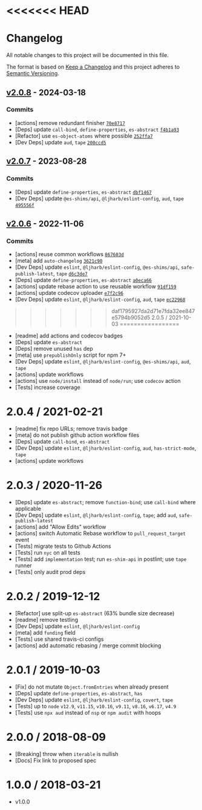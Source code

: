 <<<<<<< HEAD
=======
# Changelog

All notable changes to this project will be documented in this file.

The format is based on [Keep a Changelog](https://keepachangelog.com/en/1.0.0/)
and this project adheres to [Semantic Versioning](https://semver.org/spec/v2.0.0.html).

## [v2.0.8](https://github.com/es-shims/Object.fromEntries/compare/v2.0.7...v2.0.8) - 2024-03-18

### Commits

- [actions] remove redundant finisher [`70e8717`](https://github.com/es-shims/Object.fromEntries/commit/70e8717d348e7d2b919c48ce7ab8cdc403664250)
- [Deps] update `call-bind`, `define-properties`, `es-abstract` [`f4b1a93`](https://github.com/es-shims/Object.fromEntries/commit/f4b1a93c665224e02724d3984eac0ce8508407cc)
- [Refactor] use `es-object-atoms` where possible [`252ffa7`](https://github.com/es-shims/Object.fromEntries/commit/252ffa73b503b29a7751730f5bca52f5136469e2)
- [Dev Deps] update `aud`, `tape` [`200ccd5`](https://github.com/es-shims/Object.fromEntries/commit/200ccd563a4bf5a55603be7877646dae1f67675c)

## [v2.0.7](https://github.com/es-shims/Object.fromEntries/compare/v2.0.6...v2.0.7) - 2023-08-28

### Commits

- [Deps] update `define-properties`, `es-abstract` [`dbf1467`](https://github.com/es-shims/Object.fromEntries/commit/dbf1467c5586bbf0183ebdee1239176eaf1f94d6)
- [Dev Deps] update `@es-shims/api`, `@ljharb/eslint-config`, `aud`, `tape` [`495556f`](https://github.com/es-shims/Object.fromEntries/commit/495556fd641f1c6b9f2f1eedf1be98ed7dad1c43)

## [v2.0.6](https://github.com/es-shims/Object.fromEntries/compare/v2.0.5...v2.0.6) - 2022-11-06

### Commits

- [actions] reuse common workflows [`867603d`](https://github.com/es-shims/Object.fromEntries/commit/867603ddb384887d25749488579a4c74fa9c1443)
- [meta] add `auto-changelog` [`3621c90`](https://github.com/es-shims/Object.fromEntries/commit/3621c90294140f0139cf65c9ed852e7ace01c40f)
- [Dev Deps] update `eslint`, `@ljharb/eslint-config`, `@es-shims/api`, `safe-publish-latest`, `tape` [`d6c3de7`](https://github.com/es-shims/Object.fromEntries/commit/d6c3de793e1f2055b5b11102f778270378956f71)
- [Deps] update `define-properties`, `es-abstract` [`a0eca66`](https://github.com/es-shims/Object.fromEntries/commit/a0eca66c2d21c1030430b8c06c36d9235d0f5870)
- [actions] update rebase action to use reusable workflow [`91df159`](https://github.com/es-shims/Object.fromEntries/commit/91df159d076da80dcb62dd4a27cc303e4bdaf76e)
- [actions] update codecov uploader [`e7f2c96`](https://github.com/es-shims/Object.fromEntries/commit/e7f2c965103df04dc21042bd735ce1a5d1446193)
- [Dev Deps] update `eslint`, `@ljharb/eslint-config`, `aud`, `tape` [`ec22968`](https://github.com/es-shims/Object.fromEntries/commit/ec22968b61d5888816c66d8416bb045f6584e3a1)

<!-- auto-changelog-above -->

>>>>>>> daf1795927da2d71e7fda32ee847e5794b9052d5
2.0.5 / 2021-10-03
=================
  * [readme] add actions and codecov badges
  * [Deps] update `es-abstract`
  * [Deps] remove unused `has` dep
  * [meta] use `prepublishOnly` script for npm 7+
  * [Dev Deps] update `eslint`, `@ljharb/eslint-config`, `@es-shims/api`, `aud`, `tape`
  * [actions] update workflows
  * [actions] use `node/install` instead of `node/run`; use `codecov` action
  * [Tests] increase coverage

2.0.4 / 2021-02-21
=================
  * [readme] fix repo URLs; remove travis badge
  * [meta] do not publish github action workflow files
  * [Deps] update `call-bind`, `es-abstract`
  * [Dev Deps] update `eslint`, `@ljharb/eslint-config`, `aud`, `has-strict-mode`, `tape`
  * [actions] update workflows

2.0.3 / 2020-11-26
=================
  * [Deps] update `es-abstract`; remove `function-bind`; use `call-bind` where applicable
  * [Dev Deps] update `eslint`, `@ljharb/eslint-config`, `tape`; add `aud`, `safe-publish-latest`
  * [actions] add "Allow Edits" workflow
  * [actions] switch Automatic Rebase workflow to `pull_request_target` event
  * [Tests] migrate tests to Github Actions
  * [Tests] run `nyc` on all tests
  * [Tests] add `implementation` test; run `es-shim-api` in postlint; use `tape` runner
  * [Tests] only audit prod deps

2.0.2 / 2019-12-12
=================
  * [Refactor] use split-up `es-abstract` (63% bundle size decrease)
  * [readme] remove testling
  * [Dev Deps] update `eslint`, `@ljharb/eslint-config`
  * [meta] add `funding` field
  * [Tests] use shared travis-ci configs
  * [actions] add automatic rebasing / merge commit blocking

2.0.1 / 2019-10-03
=================
  * [Fix] do not mutate `Object.fromEntries` when already present
  * [Deps] update `define-properties`, `es-abstract`, `has`
  * [Dev Deps] update `eslint`, `@ljharb/eslint-config`, `covert`, `tape`
  * [Tests] up to `node` `v12.9`, `v11.15`, `v10.16`, `v9.11`, `v8.16`, `v6.17`, `v4.9`
  * [Tests] use `npx aud` instead of `nsp` or `npm audit` with hoops

2.0.0 / 2018-08-09
=================
  * [Breaking] throw when `iterable` is nullish
  * [Docs] Fix link to proposed spec

1.0.0 / 2018-03-21
=================
  * v1.0.0
